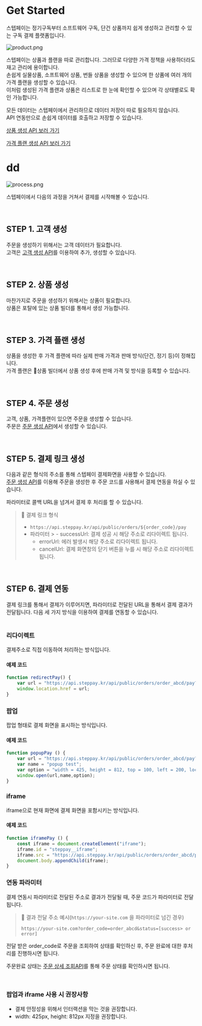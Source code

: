 # Get Started

스텝페이는 정기구독부터 소프트웨어 구독, 단건 상품까지 쉽게 생성하고 관리할 수 있는 구독 결제 플랫폼입니다.

![product.png](https://dev-vercel-steppay-kr.vercel.app/api/localize?dir=0_guide&name=product.png)


스텝페이는 상품과 플랜을 따로 관리합니다. 그러므로 다양한 가격 정책을 사용하더라도 재고 관리에 용이합니다.  
손쉽게 실물상품, 소프트웨어 상품, 번들 상품을 생성할 수 있으며 한 상품에 여러 개의 가격 플랜을 생성할 수 있습니다.  
이처럼 생성된 가격 플랜과 상품은 리스트로 한 눈에 확인할 수 있으며 각 상태별로도 확인 가능합니다.

모든 데이터는 스텝페이에서 관리하므로 데이터 저장이 따로 필요하지 않습니다.  
API 연동만으로 손쉽게 데이터를 호출하고 저장할 수 있습니다.

[상품 생성 API 보러 가기](https://docs.steppay.kr/reference/createproduct)

[가격 플랜 생성 API 보러 가기](https://docs.steppay.kr/reference/createproductprice)


# dd


![process.png](https://dev-vercel-steppay-kr.vercel.app/api/localize?dir=0_guide&name=process.png)

스텝페이에서 다음의 과정을 거쳐서 결제를 시작해볼 수 있습니다.

</br>

## STEP 1. 고객 생성

주문을 생성하기 위해서는 고객 데이터가 필요합니다.  
고객은 [고객 생성 API](https://docs.steppay.kr/reference/createcustomer)를 이용하여 추가, 생성할 수 있습니다.

<br />

## STEP 2. 상품 생성

마찬가지로 주문을 생성하기 위해서는 상품이 필요합니다.  
상품은 포탈에 있는 상품 빌더를 통해서 생성 가능합니다.

<br />

## STEP 3. 가격 플랜 생성

상품을 생성한 후 가격 플랜에 따라 실제 판매 가격과 판매 방식(단건, 정기 등)이 정해집니다.  
가격 플랜은 상품 빌더에서 상품 생성 후에 판매 가격 및 방식을 등록할 수 있습니다.

<br />

## STEP 4. 주문 생성

고객, 상품, 가격플랜이 있으면 주문을 생성할 수 있습니다.  
주문은 [주문 생성 API](https://docs.steppay.kr/reference/createorder)에서 생성할 수 있습니다.

<br />

## STEP 5. 결제 링크 생성

다음과 같은 형식의 주소를 통해 스텝페이 결제화면을 사용할 수 있습니다.  
[주문 생성 API](https://docs.steppay.kr/reference/createorder)를 이용해 주문을 생성한 후 주문 코드를 사용해서 결제 연동을 하실 수 있습니다.

파라미터로 콜백 URL을 넘겨서 결제 후 처리를 할 수 있습니다.

> 📘 결제 링크 형식
>
> - `https://api.steppay.kr/api/public/orders/${order_code}/pay`
> - 파라미터
    >   - successUrl: 결제 성공 시 해당 주소로 리다이렉트 됩니다.
>   - errorUrl: 에러 발생시 해당 주소로 리다이렉트 됩니다.
>   - cancelUrl: 결제 화면창의 닫기 버튼을 누를 시 해당 주소로 리다이렉트 됩니다.

<br />

## STEP 6. 결제 연동

결제 링크를 통해서 결제가 이루어지면, 파라미터로 전달된 URL을 통해서 결제 결과가 전달됩니다. 다음 세 가지 방식을 이용하여 결제를 연동할 수 있습니다.  
<br />

### 리다이렉트

결제주소로 직접 이동하여 처리하는 방식입니다.

#### 예제 코드

```javascript
function redirectPay() {
    var url = "https://api.steppay.kr/api/public/orders/order_abcd/pay?successUrl=https://your-site.com&errorUrl=https://your-site.com&cancelUrl=https://your-site.com";
    window.location.href = url;
}
```

### 팝업

팝업 형태로 결제 화면을 표시하는 방식입니다.

#### 예제 코드

```javascript
function popupPay () {
    var url = "https://api.steppay.kr/api/public/orders/order_abcd/pay?successUrl=https://your-site.com&errorUrl=https://your-site.com&cancelUrl=https://your-site.com";
    var name = "popup test";
    var option = "width = 425, height = 812, top = 100, left = 200, location = no";
    window.open(url,name,option);
}
```

### iframe

iframe으로 현재 화면에 결제 화면을 포함시키는 방식입니다.

#### 예제 코드

```javascript
function iframePay () {
    const iframe = document.createElement("iframe");
    iframe.id = "steppay__iframe";
    iframe.src = "https://api.steppay.kr/api/public/orders/order_abcd/pay?successUrl=https://your-site.com&errorUrl=https://your-site.com&cancelUrl=https://your-site.com";
    document.body.appendChild(iframe);
}
```

### 연동 파라미터

결제 연동시 파라미터로 전달된 주소로 결과가 전달될 때, 주문 코드가 파라미터로 전달됩니다.

> 📘 결과 전달 주소 예시(`https://your-site.com` 을 파라미터로 넘긴 경우)
>
> `https://your-site.com?order_code=order_abcd&status=[success> or error]`

전달 받은 order_code로 주문을 조회하여 상태를 확인하신 후, 주문 완료에 대한 후처리를 진행하시면 됩니다.

주문완료 상태는 [주문 상세 조회API](https://docs.steppay.kr/reference/getorderdetail)를 통해 주문 상태를 확인하시면 됩니다.

<br />

### 팝업과 iframe 사용 시 권장사항

- 결제 안정성을 위해서 인터랙션을 막는 것을 권장합니다.
- width: 425px, height: 812px 지정을 권장합니다.